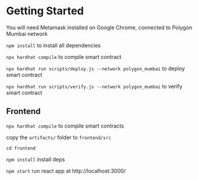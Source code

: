 # Getting Started

You will need Metamask installed on Google Chrome, connected to Polygon Mumbai network

`npm install` to install all dependencies

`npx hardhat compile` to compile smart contract

`npx hardhat run scripts/deploy.js --network polygon_mumbai` to deploy smart contract

`npx hardhat run scripts/verify.js --network polygon_mumbai` to verify smart contract





## Frontend

`npx hardhat compile` to compile smart contracts

copy the `artifacts/` folder to `frontend/src`

`cd frontend`

`npm install` install deps

`npm start` run react app at http://localhost:3000/
